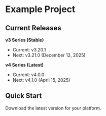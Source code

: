 # Example Project

## Current Releases

**v3 Series (Stable)**
- Current: v3.20.1
- Next: v3.21.0 (December 12, 2025)

**v4 Series (Latest)**  
- Current: v4.0.0
- Next: v4.1.0 (April 15, 2025)

## Quick Start

Download the latest version for your platform.
